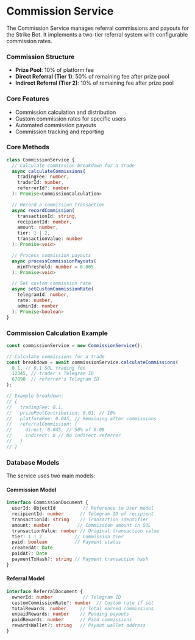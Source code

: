 # Commission Service

The Commission Service manages referral commissions and payouts for the Strike Bot. It implements a two-tier referral system with configurable commission rates.

### Commission Structure

* **Prize Pool**: 10% of platform fee
* **Direct Referral (Tier 1)**: 50% of remaining fee after prize pool
* **Indirect Referral (Tier 2)**: 10% of remaining fee after prize pool

### Core Features

* Commission calculation and distribution
* Custom commission rates for specific users
* Automated commission payouts
* Commission tracking and reporting

### Core Methods

```typescript
class CommissionService {
  // Calculate commission breakdown for a trade
  async calculateCommissions(
    tradingFee: number,
    traderId: number,
    referrerId?: number
  ): Promise<CommissionCalculation>

  // Record a commission transaction
  async recordCommission(
    transactionId: string,
    recipientId: number,
    amount: number,
    tier: 1 | 2,
    transactionValue: number
  ): Promise<void>

  // Process commission payouts
  async processCommissionPayouts(
    minThreshold: number = 0.005
  ): Promise<void>

  // Set custom commission rate
  async setCustomCommissionRate(
    telegramId: number,
    rate: number,
    adminId: number
  ): Promise<boolean>
}
```

### Commission Calculation Example

```typescript
const commissionService = new CommissionService();

// Calculate commissions for a trade
const breakdown = await commissionService.calculateCommissions(
  0.1, // 0.1 SOL trading fee
  12345, // trader's Telegram ID
  67890  // referrer's Telegram ID
);

// Example breakdown:
// {
//   tradingFee: 0.1,
//   prizePoolContribution: 0.01, // 10%
//   platformFee: 0.045, // Remaining after commissions
//   referralCommission: {
//     direct: 0.045, // 50% of 0.09
//     indirect: 0 // No indirect referrer
//   }
// }
```

### Database Models

The service uses two main models:

#### Commission Model

```typescript
interface CommissionDocument {
  userId: ObjectId          // Reference to User model
  recipientId: number      // Telegram ID of recipient
  transactionId: string    // Transaction identifier
  amount: number          // Commission amount in SOL
  transactionValue: number // Original transaction value
  tier: 1 | 2            // Commission tier
  paid: boolean          // Payment status
  createdAt: Date
  paidAt?: Date
  paymentTxHash?: string // Payment transaction hash
}
```

#### Referral Model

```typescript
interface ReferralDocument {
  ownerId: number           // Telegram ID
  customCommissionRate?: number  // Custom rate if set
  totalRewards: number     // Total earned commissions
  unpaidRewards: number    // Pending payouts
  paidRewards: number      // Paid commissions
  rewardsWallet?: string   // Payout wallet address
}
```
